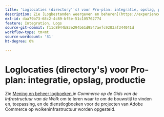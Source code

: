 ```yaml
---
title: 'Loglocaties (directory''s) voor Pro-plan: integratie, opslag, productie'
description: Zie [Logbestanden weergeven en beheren](https://experienceleague.adobe.com/docs/commerce-cloud-service/user-guide/develop/test/log-locations.html) in de *Commerce on Cloud Infrastructure Guide* voor informatie over de locatie waar u de logbestanden voor samenstellen en implementeren, toepassingen en services voor uw project kunt vinden.
exl-id: daa79b73-68c2-4c89-bf5e-51c105762774
feature: Integration, Logs
source-git-commit: f11c8944b83e294b61d9547aefc9203af344041d
workflow-type: tm+mt
source-wordcount: '81'
ht-degree: 0%

---
```


# Loglocaties (directory&#39;s) voor Pro-plan: integratie, opslag, productie

Zie [ Mening en beheer logboeken ](https://experienceleague.adobe.com/docs/commerce-cloud-service/user-guide/develop/test/log-locations.html) in *Commerce op de Gids van de Infrastructuur van de Wolk* om te leren waar te om de bouwstijl te vinden en, toepassing, en de dienstlogboeken voor de projecten van Adobe Commerce op wolkeninfrastructuur worden opgesteld.
